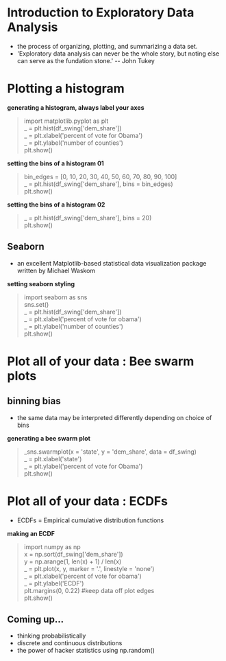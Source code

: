 # Introduction to Exploratory Data Analysis
- the process of organizing, plotting, and summarizing a data set.
- 'Exploratory data analysis can never be the whole story, but noting else can serve as the fundation stone.' -- John Tukey

# Plotting a histogram
__generating a histogram, always label your axes__
> import matplotlib.pyplot as plt  
> _ = plt.hist(df_swing['dem_share'])  
> _ = plt.xlabel('percent of vote for Obama')  
> _ = plt.ylabel('number of counties')  
> plt.show()

__setting the bins of a histogram 01__
> bin_edges = [0, 10, 20, 30, 40, 50, 60, 70, 80, 90, 100]  
> _ = plt.hist(df_swing['dem_share'], bins = bin_edges)  
> plt.show()  

__setting the bins of a histogram 02__
> _ = plt.hist(df_swing['dem_share'], bins = 20)  
> plt.show()

## Seaborn
- an excellent Matplotlib-based statistical data visualization package written by Michael Waskom

__setting seaborn styling__
> import seaborn as sns  
> sns.set()  
> _ = plt.hist(df_swing['dem_share'])  
> _ = plt.xlabel('percent of vote for obama')  
> _ = plt.ylabel('number of counties')  
> plt.show()

# Plot all of your data : Bee swarm plots
## binning bias
- the same data may be interpreted differently depending on choice of bins

__generating a bee swarm plot__
> _sns.swarmplot(x = 'state', y = 'dem_share', data = df_swing)  
> _ = plt.xlabel('state')  
> _ = plt.ylabel('percent of vote for Obama')  
> plt.show()

# Plot all of your data : ECDFs
- ECDFs =  Empirical cumulative distribution functions

__making an ECDF__
> import numpy as np  
> x = np.sort(df_swing['dem_share'])  
> y = np.arange(1, len(x) + 1) / len(x)  
> _ = plt.plot(x, y, marker = '.', linestyle = 'none')  
> _ = plt.xlabel('percent of vote for obama')  
> _ = plt.ylabel('ECDF')  
> plt.margins(0, 0.22) #keep data off plot edges  
> plt.show()

## Coming up...
- thinking probabilistically
- discrete and continuous distributions
- the power of hacker statistics using np.random()